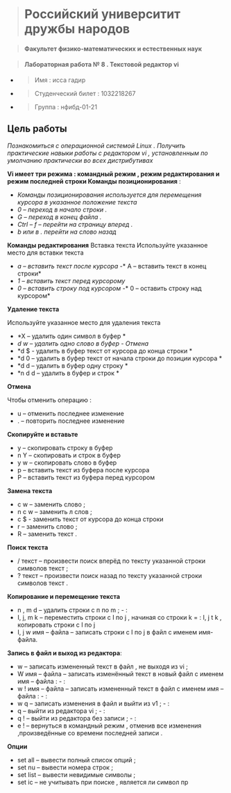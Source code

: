 > #  Российский университит дружбы народов

> #### Факультет физико-математических и естественных наук


> #### Лабораторная работа № 8 . Текстовой редактор vi



*  >  Имя : исса гадир 
*  >  Студенческий билет : 1032218267
*  >  Группа :  нфибд-01-21

## **Цель работы** 
*Познакомиться с операционной системой Linux . Получить практические навыки работы с редактором vi , установленным по умолчанию практически во всех дистрибутивах*


**Vi имеет три режима : командный режим , режим редактирования и режим последней строки Команды позиционирования** :

* *Команды позиционирования используется для перемещения курсора в указанное положение текста* 
* *0 – переход в начало строки .* 
* *G – переход в конец файла .* 
* *Ctrl – f – перейти на страницу вперед .* 
* *b или в .  перейти на слово назад*

 **Команды редактирования**
Вставка текста
 Используйте указанное место для вставки текста
 -	*а – вставить текст после курсора* 
 -*	А – вставить текст в конец строки* 
 -	*1 – вставить текст перед курсорому* 
 -	*0 – вставить строку под курсором* 
 -*	0 – оставить строку над курсором*


**Удаление текста**

 Используйте указанное место для удаления текста
 
* *Х – удалить один символ в буфер *
* *d w – удалить одно слово в буфер  - Отмена* 
* *d $ - удалить в буфер текст от курсора до конца строки *
* *d 0 – удалить в буфер текст от начала строки до позиции курсора * 
* *d d – удалить в буфер одну строку * 
* *n d d – удалить в буфер и строк * 

**Отмена**

 Чтобы отменить операцию :
 
* u – отменить последнее изменение 
* . – повторить последнее изменение 

**Скопируйте и вставьте** 

* у – скопировать строку в буфер 
* n Y – скопировать и строк в буфер 
* y w – скопировать слово в буфер 
* р – вставить текст из буфера после курсора 
* P – вставить текст из буфера перед курсором




**Замена текста**

* c w – заменить слово ;
* n c w – заменить л слов ; 
* с $ - заменить текст от курсора до конца строки
* r – заменить слово ; 
* R – заменить текст .

 **Поиск текста**
 
 
* / текст – произвести поиск вперёд по тексту указанной строки символов текст ;
* ? текст – произвести поиск назад по тексту указанной строки символов текст . 


**Копирование и перемещение текста**

* n , m d – удалить строки с п пo m ; - :
* I, j, m k – переместить строки с I по j , начиная со строки k = : I, j t k , копировать строки с I по j
* I, j w имя – файла – записать строки с I по j в файл с именем имя-файла. 



 **Запись в файл и выход из редактора**: 
 
* w – записать измененный текст в файл , не выходя из vi ;
* W имя – файла – записать изменённый текст в новый файл с именем имя – файла : - : 
* w ! имя – файла – записать измененный текст в файл с именем имя – файла : - :
* w q – записать изменения в файл и выйти из v1 ; - : 
* q – выйти из редактора vi ; - : 
* q ! – выйти из редактора без записи ; - :
* e ! – вернуться в командный режим , отменив все изменения ,произведённые со времени последней записи .



 **Опции**
 
* set all – вывести полный список опций ;
* set nu – вывести номера строк ;
* set list – вывести невидимые символы ; 
* set ic – не учитывать при поиске , является ли символ пр

